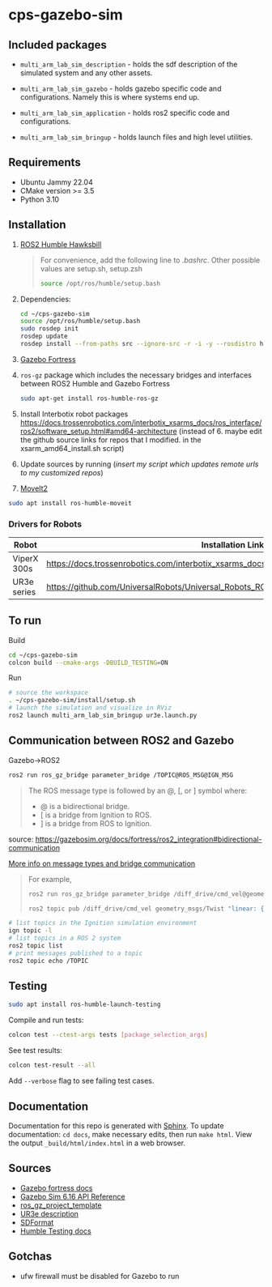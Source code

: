 # cps-gazebo-sim

## Included packages

* `multi_arm_lab_sim_description` - holds the sdf description of the simulated system and any other assets.

* `multi_arm_lab_sim_gazebo` - holds gazebo specific code and configurations. Namely this is where systems end up.

* `multi_arm_lab_sim_application` - holds ros2 specific code and configurations.

* `multi_arm_lab_sim_bringup` - holds launch files and high level utilities.

## Requirements
- Ubuntu Jammy 22.04
- CMake version >= 3.5
- Python 3.10

## Installation
1. [ROS2 Humble Hawksbill](https://docs.ros.org/en/humble/Installation/Ubuntu-Install-Debians.html)
    > For convenience, add the following line to *.bashrc*. Other possible values are setup.sh, setup.zsh
    >```bash
    >source /opt/ros/humble/setup.bash
    >```

2. Dependencies:
    ```bash
    cd ~/cps-gazebo-sim
    source /opt/ros/humble/setup.bash
    sudo rosdep init
    rosdep update
    rosdep install --from-paths src --ignore-src -r -i -y --rosdistro humble
    ```

3. [Gazebo Fortress](https://gazebosim.org/docs/fortress/install_ubuntu)
4. `ros-gz` package which includes the necessary bridges and interfaces between ROS2 Humble and Gazebo Fortress
    ```bash
    sudo apt-get install ros-humble-ros-gz
    ```
5. Install Interbotix robot packages
https://docs.trossenrobotics.com/interbotix_xsarms_docs/ros_interface/ros2/software_setup.html#amd64-architecture
(instead of 6. maybe edit the github source links for repos that I modified. in the xsarm_amd64_install.sh script)
6. Update sources by running (*insert my script which updates remote urls to my customized repos*)

7. [MoveIt2](https://moveit.ros.org/install-moveit2/binary/)
```bash
sudo apt install ros-humble-moveit
```

### Drivers for Robots
|Robot|Installation Link|
|---|---|
|ViperX 300s|https://docs.trossenrobotics.com/interbotix_xsarms_docs/ros_interface/ros2/software_setup.html|
|UR3e series|https://github.com/UniversalRobots/Universal_Robots_ROS2_Driver/tree/humble|

## To run

Build
```bash
cd ~/cps-gazebo-sim
colcon build --cmake-args -DBUILD_TESTING=ON
```
Run
```bash
# source the workspace
. ~/cps-gazebo-sim/install/setup.sh
# launch the simulation and visualize in RViz
ros2 launch multi_arm_lab_sim_bringup ur3e.launch.py
```

## Communication between ROS2 and Gazebo
Gazebo→ROS2
```bash
ros2 run ros_gz_bridge parameter_bridge /TOPIC@ROS_MSG@IGN_MSG
```
>The ROS message type is followed by an @, [, or ] symbol where:
>
>- @ is a bidirectional bridge.
>- [ is a bridge from Ignition to ROS.
>- ] is a bridge from ROS to Ignition.

source: https://gazebosim.org/docs/fortress/ros2_integration#bidirectional-communication

[More info on message types and bridge communication](https://github.com/gazebosim/ros_gz/blob/ros2/ros_gz_bridge/README.md#example-1a-ignition-transport-talker-and-ros-2-listener)
> For example,
> ```bash
>ros2 run ros_gz_bridge parameter_bridge /diff_drive/cmd_vel@geometry_msgs/msg/Twist]ignition.msgs.Twist
>```
>```bash
>ros2 topic pub /diff_drive/cmd_vel geometry_msgs/Twist "linear: { x: 0.1 }"
>```

```bash
# list topics in the Ignition simulation environment
ign topic -l
# list topics in a ROS 2 system
ros2 topic list
# print messages published to a topic
ros2 topic echo /TOPIC
```

## Testing
```bash
sudo apt install ros-humble-launch-testing
```
Compile and run tests:
```bash
colcon test --ctest-args tests [package_selection_args]
```
See test results:
```bash
colcon test-result --all
```
Add `--verbose` flag to see failing test cases.

## Documentation
Documentation for this repo is generated with [Sphinx](https://docs.readthedocs.io/en/stable/intro/getting-started-with-sphinx.html). To update documentation: `cd docs`, make necessary edits, then run `make html`. View the output `_build/html/index.html` in a web browser.


## Sources
- [Gazebo fortress docs](https://gazebosim.org/docs/all/getstarted)
- [Gazebo Sim 6.16 API Reference](https://gazebosim.org/api/sim/6/)
- [ros_gz_project_template](https://gazebosim.org/docs/fortress/ros_gz_project_template_guide)
- [UR3e description](https://github.com/ros-industrial/universal_robot/tree/noetic-devel/ur_description/meshes/ur3e)
- [SDFormat](http://sdformat.org/spec?elem=sdf&ver=1.8)
- [Humble Testing docs](https://docs.ros.org/en/humble/Tutorials/Intermediate/Testing/Testing-Main.html)

## Gotchas
- ufw firewall must be disabled for Gazebo to run
